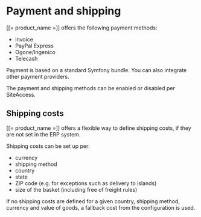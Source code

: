 # Payment and shipping

[[= product_name =]] offers the following payment methods:

- invoice
- PayPal Express
- Ogone/Ingenico
- Telecash

Payment is based on a standard Symfony bundle. You can also integrate other payment providers.

The payment and shipping methods can be enabled or disabled per SiteAccess.

## Shipping costs

[[= product_name =]] offers a flexible way to define shipping costs, if they are not set in the ERP system.

Shipping costs can be set up per:

- currency
- shipping method
- country
- state
- ZIP code (e.g. for exceptions such as delivery to islands)
- size of the basket (including free of freight rules)

If no shipping costs are defined for a given country, shipping method, currency and value of goods, a fallback cost from the configuration is used.
